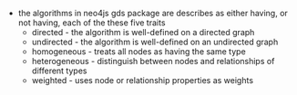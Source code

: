 - the algorithms in neo4js gds package are describes as either having, or not having, each of the these five traits 
	- directed - the algorithm is well-defined on a directed graph 
	- undirected - the algorithm is well-defined on an undirected graph 
	- homogeneous - treats all nodes as having the same type 
	- heterogeneous - distinguish between nodes and relationships of different types 
	- weighted - uses node or relationship properties as weights 
